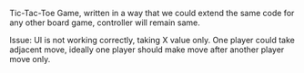 Tic-Tac-Toe Game, written in a way that we could extend the same code for any other board game, controller will remain same.

Issue:
    UI is not working correctly, taking X value only.
    One player could take adjacent move, ideally one player should make move after another player move only.
